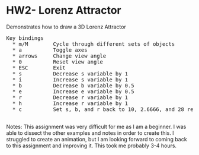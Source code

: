 # HW2- Lorenz Attractor


Demonstrates how to draw a 3D Lorenz Attractor
<pre>
Key bindings
  * m/M        Cycle through different sets of objects
  * a          Toggle axes
  * arrows     Change view angle
  * 0          Reset view angle
  * ESC        Exit
  * s          Decrease s variable by 1
  * i          Increase s variable by 1
  * b          Decrease b variable by 0.5
  * e          Increase e variable by 0.5
  * r          Decrease r variable by 1
  * h          Increase r variable by 1
  * c          Set s, b, and r back to 10, 2.6666, and 28 respectively
 </pre>
  
Notes: This assignment was very difficult for me as I am a beginner. I was able to dissect the other examples and notes in order to create this. I struggled to create an animation, but I am looking forward to coming back to this assignment and improving it. This took me probably 3-4 hours.
